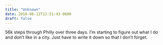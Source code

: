 ```yaml
---
title: "Unknown"
date: 2018-06-12T12:51:43-0600
draft: false
---
```


56k steps through Philly over three days. I’m starting to figure out what I do and don’t like in a city. Just have to write it down so that I don’t forget.
